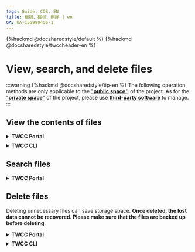 ```yaml
---
tags: Guide, COS, EN
title: 檢視、搜尋、刪除 | en
GA: UA-155999456-1
---
```


{%hackmd @docsharedstyle/default %}
{%hackmd @docsharedstyle/twccheader-en %}

# View, search, and delete files

:::warning
{%hackmd @docsharedstyle/tip-en %}
The following operation methods are only applicable to the ["<ins>**public space<i class="fa fa-question-circle fa-question-circle-for-service" aria-hidden="true"></i>**"</ins>](https://man.twcc.ai/@preview-twccdocs/doc-cos-main-en/%2F%40TWSC%2Fcos-overview-en), of the project. As for the ["<ins>**private space<i class="fa fa-question-circle fa-question-circle-for-service" aria-hidden="true"></i>**"</ins>](https://man.twcc.ai/@preview-twccdocs/doc-cos-main-en/%2F%40TWSC%2Fcos-overview-en) of the project, please use [<ins>**third-party software**</ins>](https://man.twcc.ai/@preview-twccdocs/doc-cos-main-en/https%3A%2F%2Fman.twcc.ai%2F%40TWSC%2Fguide-cos-connect-info-en) to manage.
:::

## View the contents of files

<!-- 1 start -->

<details class="docspoiler">

<summary><b>TWCC Portal</b></summary>

<br>

*  Select the bucket and enter the Content page of the bucket. Click the file you want to view.

    
![](https://cos.twcc.ai/SYS-MANUAL/uploads/upload_60bb078885449dafd077a7088b5285ae.png)



* After entering Content page of the file, you can view the basic information of the file.

![](https://cos.twcc.ai/SYS-MANUAL/uploads/upload_6ed682e3c8ff6c67711ad5193d61e773.png)


</details>

<!-- Space -->

<div style="height:8px"></div>

<!-- 2. start -->

<details class="docspoiler">

<summary><b>TWCC CLI</b></summary>

<br>

View all file information in bucket `bk_cli`

```bash
$ twccli ls cos -bkt bk_cli
```
</details>

## Search files

<!-- 1 start -->

<details class="docspoiler">

<summary><b>TWCC Portal</b></summary>

<br>

Enter the keyword of the file you want to search in the "**Search**" bar to automatically filter and retuen all the findings that meet the filter criteria.



![](https://cos.twcc.ai/SYS-MANUAL/uploads/upload_ef11962501081ea103f62a0afca28b3d.png)


</details>

## Delete files

Deleting unnecessary files can save storage space. **Once deleted, the lost data cannot be recovered. Please make sure that the files are backed up before deleting**.


<!-- 1 start -->

<details class="docspoiler">

<summary><b>TWCC Portal</b></summary>

<br>

* After entering Content page of the bucket, click <i class="fa fa-ellipsis-v fa-20" aria-hidden="true"></i> menu button of the file list, and click "DELETE" to delete the file. You can also check multiple files, and then click "DELETE" at the top to delete multiple files at a time.

![](https://cos.twcc.ai/SYS-MANUAL/uploads/upload_68f69182d158e71d0eaa1063ae2f0b93.png)




* Check again the selected files. Once deleted, the lost data cannot be recovered!

![](https://cos.twcc.ai/SYS-MANUAL/uploads/upload_7725f6b066021f740b0c5e85c7f1178b.png)



</details>

<!-- Space -->

<div style="height:8px"></div>

<!-- 2. start -->

<details class="docspoiler">

<summary><b>TWCC CLI</b></summary>

<br>

- Delete the file `testfile2` of the bucket `bk_cli`

```bash
$ twccli rm cos -bkt bk_cli -okey testfile2
```   
![](https://cos.twcc.ai/SYS-MANUAL/uploads/upload_46d8119fc6debd65bcbe77574209266e.png)

![](https://cos.twcc.ai/SYS-MANUAL/uploads/upload_5c14b3d8059d8ea4ff1efc97df54f006.png)

</details>
